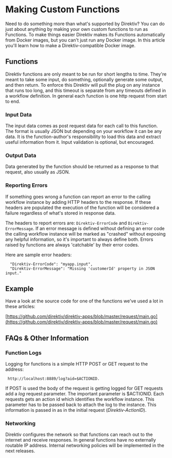 
# Making Custom Functions

Need to do something more than what's supported by Direktiv? You can do just about anything by making your own custom functions to run as Functions. To make things easier Direktiv makes its Functions automatically from Docker images, but you can't just run any Docker image. In this article you'll learn how to make a Direktiv-compatible Docker image.

## Functions

Direktiv functions are only meant to be run for short lengths to time. They're meant to take some input, do something, optionally generate some output, and then return. To enforce this Direktiv will pull the plug on any instance that runs too long, and this timeout is separate from any timeouts defined in a workflow definition. In general each function is one http request from start to end.

### Input Data

The input data comes as post request data for each call to this function. The format is usually JSON but depending on your workflow it can be any data. It is the function-author's responsibility to load this data and extract useful information from it. Input validation is optional, but encouraged.

### Output Data

Data generated by the function should be returned as a response to that request, also usually as JSON.

### Reporting Errors

If something goes wrong a function can report an error to the calling workflow instance by adding HTTP headers to the response. If these headers are populated the execution of the function will be considered a failure regardless of what's stored in response data.

The headers to report errors are: `Direktiv-ErrorCode` and `Direktiv-ErrorMessage`. If an error message is defined without defining an error code the calling workflow instance will be marked as "crashed" without exposing any helpful information, so it's important to always define both. Errors raised by functions are always 'catchable' by their error codes.

Here are sample error headers:

```
  "Direktiv-ErrorCode": "myapp.input",
  "Direktiv-ErrorMessage": "Missing 'customerId' property in JSON input."
```

## Example

Have a look at the source code for one of the functions we've used a lot in these articles:

[https://github.com/direktiv/direktiv-apps/blob/master/request/main.go](https://github.com/direktiv/direktiv-apps/blob/master/request/main.go)

## FAQs & Other Information

### Function Logs

Logging for functions is a simple HTTP POST or GET request to the address:

```
 http://localhost:8889/log?aid=$ACTIONID.
```

If POST is used the body of the request is getting logged for GET requests add a *log* request parameter. The important parameter is $ACTIONID. Each requests gets an action id which identifies the workflow instance. This parameter has to be passed back to attach the log to the instance. This information is passed in as in the initial request (*Direktiv-ActionID*).


### Networking

Direktiv configures the network so that functions can reach out to the internet and receive responses. In general functions have no externally routable IP address. Internal networking policies will be implemented in the next releases.
